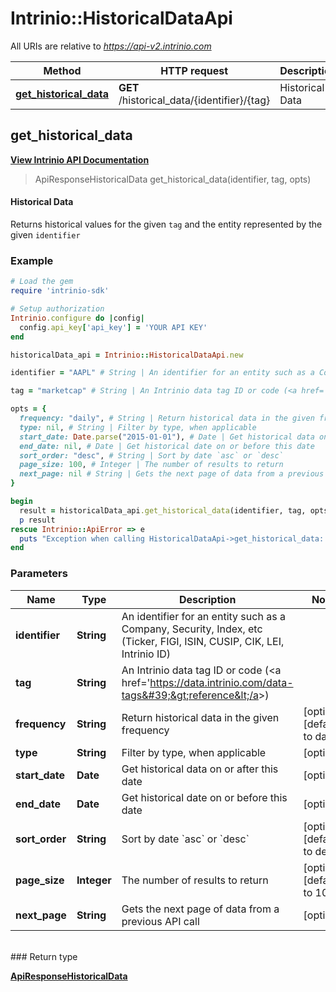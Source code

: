 # Intrinio::HistoricalDataApi

All URIs are relative to *https://api-v2.intrinio.com*

Method | HTTP request | Description
------------- | ------------- | -------------
[**get_historical_data**](HistoricalDataApi.md#get_historical_data) | **GET** /historical_data/{identifier}/{tag} | Historical Data



[//]: # (START_OPERATION)

[//]: # (OPERATION:get_historical_data_v2)

[//]: # (ENDPOINT:/historical_data/{identifier}/{tag})

[//]: # (DOCUMENT_LINK:HistoricalDataApi.md#get_historical_data)

## **get_historical_data**

[**View Intrinio API Documentation**](https://docs.intrinio.com/documentation/api_v2/get_historical_data_v2)

> ApiResponseHistoricalData get_historical_data(identifier, tag, opts)

#### Historical Data


Returns historical values for the given `tag` and the entity represented by the given `identifier`

### Example

[//]: # (START_CODE_EXAMPLE)

```ruby
# Load the gem
require 'intrinio-sdk'

# Setup authorization
Intrinio.configure do |config|
  config.api_key['api_key'] = 'YOUR API KEY'
end

historicalData_api = Intrinio::HistoricalDataApi.new

identifier = "AAPL" # String | An identifier for an entity such as a Company, Security, Index, etc (Ticker, FIGI, ISIN, CUSIP, CIK, LEI, Intrinio ID)

tag = "marketcap" # String | An Intrinio data tag ID or code (<a href='https://data.intrinio.com/data-tags'>reference</a>)

opts = { 
  frequency: "daily", # String | Return historical data in the given frequency
  type: nil, # String | Filter by type, when applicable
  start_date: Date.parse("2015-01-01"), # Date | Get historical data on or after this date
  end_date: nil, # Date | Get historical date on or before this date
  sort_order: "desc", # String | Sort by date `asc` or `desc`
  page_size: 100, # Integer | The number of results to return
  next_page: nil # String | Gets the next page of data from a previous API call
}

begin
  result = historicalData_api.get_historical_data(identifier, tag, opts)
  p result
rescue Intrinio::ApiError => e
  puts "Exception when calling HistoricalDataApi->get_historical_data: #{e}"
end
```

[//]: # (END_CODE_EXAMPLE)

### Parameters

Name | Type | Description  | Notes
------------- | ------------- | ------------- | -------------
 **identifier** | **String**| An identifier for an entity such as a Company, Security, Index, etc (Ticker, FIGI, ISIN, CUSIP, CIK, LEI, Intrinio ID) | 
 **tag** | **String**| An Intrinio data tag ID or code (&lt;a href&#x3D;&#39;https://data.intrinio.com/data-tags&#39;&gt;reference&lt;/a&gt;) | 
 **frequency** | **String**| Return historical data in the given frequency | [optional] [default to daily]
 **type** | **String**| Filter by type, when applicable | [optional] 
 **start_date** | **Date**| Get historical data on or after this date | [optional] 
 **end_date** | **Date**| Get historical date on or before this date | [optional] 
 **sort_order** | **String**| Sort by date &#x60;asc&#x60; or &#x60;desc&#x60; | [optional] [default to desc]
 **page_size** | **Integer**| The number of results to return | [optional] [default to 100]
 **next_page** | **String**| Gets the next page of data from a previous API call | [optional] 
<br/>
### Return type

[**ApiResponseHistoricalData**](ApiResponseHistoricalData.md)

[//]: # (END_OPERATION)

